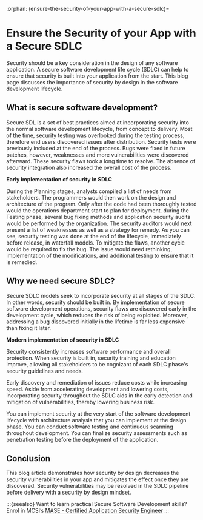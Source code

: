 :orphan:
(ensure-the-security-of-your-app-with-a-secure-sdlc)=
# Ensure the Security of your App with a Secure SDLC
 
Security should be a key consideration in the design of any software application. A secure software development life cycle (SDLC) can help to ensure that security is built into your application from the start. This blog page discusses the importance of security by design in the software development lifecycle.

## What is secure software development?

Secure SDL is a set of best practices aimed at incorporating security into the normal software development lifecycle, from concept to delivery. Most of the time, security testing was overlooked during the testing process, therefore end users discovered issues after distribution. Security tests were previously included at the end of the process. Bugs were fixed in future patches, however, weaknesses and more vulnerabilities were discovered afterward. These security flaws took a long time to resolve. The absence of security integration also increased the overall cost of the process.

**Early implementation of security in SDLC**

During the Planning stages, analysts compiled a list of needs from stakeholders. The programmers would then work on the design and architecture of the program. Only after the code had been thoroughly tested would the operations department start to plan for deployment. during the Testing phase, several bug fixing methods and application security audits would be performed by the organization. The security auditors would next present a list of weaknesses as well as a strategy for remedy. As you can see, security testing was done at the end of the lifecycle, immediately before release, in waterfall models. To mitigate the flaws, another cycle would be required to fix the bug. The issue would need rethinking, implementation of the modifications, and additional testing to ensure that it is remedied.

## Why we need secure SDLC?

Secure SDLC models seek to incorporate security at all stages of the SDLC. In other words, security should be built in. By implementation of secure software development operations, security flaws are discovered early in the development cycle, which reduces the risk of being exploited. Moreover, addressing a bug discovered initially in the lifetime is far less expensive than fixing it later.

**Modern implementation of security in SDLC**

Security consistently increases software performance and overall protection.
When security is built in, security training and education improve, allowing all stakeholders to be cognizant of each SDLC phase's security guidelines and needs.

Early discovery and remediation of issues reduce costs while increasing speed. Aside from accelerating development and lowering costs, incorporating security throughout the SDLC aids in the early detection and mitigation of vulnerabilities, thereby lowering business risk.

You can implement security at the very start of the software development lifecycle with architecture analysis that you can implement at the design phase. You can conduct software testing and continuous scanning throughout development. You can finalize security assessments such as penetration testing before the deployment of the application.

## Conclusion

This blog article demonstrates how security by design decreases the security vulnerabilities in your app and mitigates the effect once they are discovered. Security vulnerabilities may be resolved in the SDLC pipeline before delivery with a security by design mindset.

:::{seealso}
Want to learn practical Secure Software Development skills? Enrol in MCSI’s [MASE - Certified Application Security Engineer](https://www.mosse-institute.com/certifications/mase-certified-application-security-engineer.html)
:::
